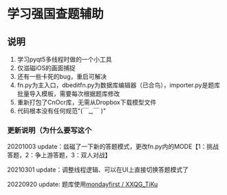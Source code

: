 # 学习强国查题辅助

## 说明

1. 学习pyqt5多线程时做的一个小工具
2. 仅滋磁iOS的画面捕捉
3. 还有一些卡死的bug，重启可解决
4. fn.py为主入口，dbeditfn.py为数据库编辑器（已合鸟），importer.py是题库批量导入模板，需要每次根据题库修改
5. 重新打包了CnOcr库，无需从Dropbox下载模型文件
6. 代码根本没有任何规范"(￣_,￣ )"

### 更新说明（为什么要写这个

20201003 update：兹磁了一下新的答题模式，更改fn.py内的MODE【1：挑战答题，2：争上游答题，3：双人对战】

20210301 update：调整线程逻辑、可以在UI上直接切换答题模式了

20220920 update: 题库使用[mondayfirst / XXQG_TiKu](https://github.com/mondayfirst/XXQG_TiKu)